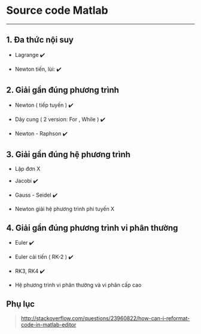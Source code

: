 # Source code Matlab
---

## 1. Đa thức nội suy

- Lagrange :heavy_check_mark:

- Newton tiến, lùi: :heavy_check_mark:


## 2. Giải gần đúng phương trình

- Newton ( tiếp tuyến ) :heavy_check_mark:

- Dây cung ( 2 version: For , While ) :heavy_check_mark:

- Newton - Raphson :heavy_check_mark:

## 3. Giải gần đúng hệ phương trình 

- Lặp đơn X

- Jacobi :heavy_check_mark:

- Gauss - Seidel :heavy_check_mark:

-  Newton giải hệ phương trình phi tuyến  X

## 4. Giải gần đúng phương trình vi phân thường

- Euler :heavy_check_mark:

- Euler cải tiến ( RK-2 ) :heavy_check_mark:

- RK3, RK4 :heavy_check_mark:

- Hệ phương trình vi phân thường và vi phân cấp cao


Phụ lục
---

> http://stackoverflow.com/questions/23960822/how-can-i-reformat-code-in-matlab-editor